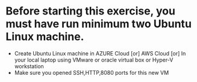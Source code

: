 # Before starting this exercise, you must have run minimum two Ubuntu Linux machine.
- Create Ubuntu Linux machine in AZURE Cloud [or] AWS Cloud [or] In your local laptop using VMware or oracle virtual box or Hyper-V workstation
- Make sure you opened SSH,HTTP,8080 ports for this new VM
